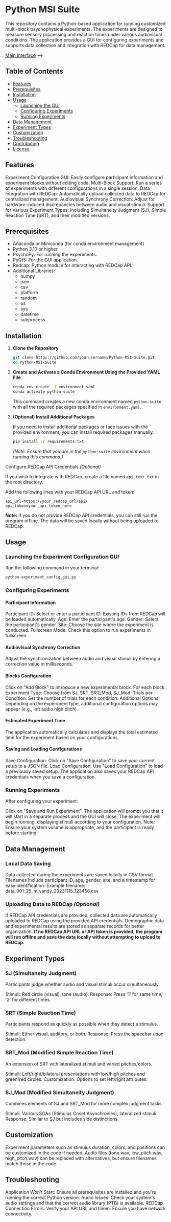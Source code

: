 # Python MSI Suite
This repository contains a Python-based application for running customized multi-block psychophysical experiments. The experiments are designed to measure sensory processing and reaction times under various audiovisual conditions. The application provides a GUI for configuring experiments and supports data collection and integration with REDCap for data management.

[Main Interface](docs/images/main_interface_image.png) -->
## Table of Contents
- [Features](#features)
- [Prerequisites](#prerequisites)
- [Installation](#installation)
- [Usage](#usage)
  - [Launching the GUI](#launching-the-gui)
  - [Configuring Experiments](#configuring-experiments)
  - [Running Experiments](#running-experiments)
- [Data Management](#data-management)
- [Experiment Types](#experiment-types)
- [Customization](#customization)
- [Troubleshooting](#troubleshooting)
- [Contributing](#contributing)
- [License](#license)

## Features

Experiment Configuration GUI: Easily configure participant information and experiment blocks without editing code.
Multi-Block Support: Run a series of experiments with different configurations in a single session.
Data Integration with REDCap: Automatically upload collected data to REDCap for centralized management.
Audiovisual Synchrony Correction: Adjust for hardware-induced discrepancies between audio and visual stimuli.
Support for Various Experiment Types: Including Simultaneity Judgment (SJ), Simple Reaction Time (SRT), and their modified versions.

## Prerequisites

- Anaconda or Miniconda (for conda environment management)
- Python 3.10 or higher
- PsychoPy: For running the experiments.
- PyQt5: For the GUI application.
- Redcap: Python module for interacting with REDCap API.
- Additional Libraries:
  - numpy
  - json
  - csv
  - platform
  - random
  - os
  - sys
  - datetime
  - subprocess

## Installation

1. **Clone the Repository**

   ```bash
   git clone https://github.com/yourusername/Python-MSI-Suite.git
   cd Python-MSI-Suite
   ```

2. **Create and Activate a Conda Environment Using the Provided YAML File**

   ```bash
   conda env create -f environment.yaml
   conda activate python-suite
   ```

   This command creates a new conda environment named `python-suite` with all the required packages specified in `environment.yaml`.

3. **(Optional) Install Additional Packages**

   If you need to install additional packages or face issues with the provided environment, you can install required packages manually.

   ```bash
   pip install -r requirements.txt
   ```

   *(Note: Ensure that you are in the `python-suite` environment when running this command.)*

Configure REDCap API Credentials *(Optional)*

If you wish to integrate with REDCap, create a file named `api_text.txt` in the root directory.

Add the following lines with your REDCap API URL and token:

```text
api_url=https://your_redcap_url/api/
api_token=your_api_token_here
```

**Note:** If you do not provide REDCap API credentials, you can still run the program offline. The data will be saved locally without being uploaded to REDCap.

## Usage
### Launching the Experiment Configuration GUI
Run the following command in your terminal:

   ```bash
   python experiment_config_gui.py
   ```
### Configuring Experiments
#### Participant Information
Participant ID: Select or enter a participant ID. Existing IDs from REDCap will be loaded automatically.
Age: Enter the participant's age.
Gender: Select the participant's gender.
Site: Choose the site where the experiment is conducted.
Fullscreen Mode: Check this option to run experiments in fullscreen.
#### Audiovisual Synchrony Correction
Adjust the synchronization between audio and visual stimuli by entering a correction value in milliseconds.
#### Blocks Configuration
Click on "Add Block" to introduce a new experimental block.
For each block:
Experiment Type: Choose from SJ, SRT, SRT_Mod, SJ_Mod.
Trials per Condition: Set the number of trials for each condition.
Additional Options: Depending on the experiment type, additional configuration options may appear (e.g., left audio high pitch).
#### Estimated Experiment Time
The application automatically calculates and displays the total estimated time for the experiment based on your configurations.

#### Saving and Loading Configurations
Save Configuration: Click on "Save Configuration" to save your current setup to a JSON file.
Load Configuration: Use "Load Configuration" to load a previously saved setup.
The application also saves your REDCap API credentials when you save a configuration.
### Running Experiments
After configuring your experiment:

Click on "Save and Run Experiment".
The application will prompt you that it will start in a separate process and the GUI will close.
The experiment will begin running, displaying stimuli according to your configuration.
Note: Ensure your system volume is appropriate, and the participant is ready before starting.

## Data Management
### Local Data Saving
Data collected during the experiments are saved locally in CSV format.
Filenames include participant ID, age, gender, site, and a timestamp for easy identification.
Example filename: data_001_25_m_vandy_20231115_123456.csv
### Uploading Data to REDCap *(Optional)*
If REDCap API credentials are provided, collected data are automatically uploaded to REDCap using the provided API credentials.
Demographic data and experimental results are stored as separate records for better organization.
**If no REDCap API URL or API token is provided, the program will run offline and save the data locally without attempting to upload to REDCap.**
## Experiment Types
### SJ (Simultaneity Judgment)
Participants judge whether audio and visual stimuli occur simultaneously.

Stimuli: Red circle (visual), tone (audio).
Response: Press '1' for same time, '2' for different times.
### SRT (Simple Reaction Time)
Participants respond as quickly as possible when they detect a stimulus.

Stimuli: Either visual, auditory, or both.
Response: Press the spacebar upon detection.
### SRT_Mod (Modified Simple Reaction Time)
An extension of SRT with lateralized stimuli and varied pitches/colors.

Stimuli: Left/right/bilateral presentations with low/high pitches and green/red circles.
Customization: Options to set left/right attributes.
### SJ_Mod (Modified Simultaneity Judgment)
Combines elements of SJ and SRT_Mod for more complex judgment tasks.

Stimuli: Various SOAs (Stimulus Onset Asynchronies), lateralized stimuli.
Response: Similar to SJ but includes side distinctions.
## Customization
Experiment parameters such as stimulus duration, colors, and positions can be customized in the code if needed.
Audio files (tone.wav, low_pitch.wav, high_pitch.wav) can be replaced with alternatives, but ensure filenames match those in the code.
## Troubleshooting
Application Won't Start: Ensure all prerequisites are installed and you're running the correct Python version.
Audio Issues: Check your system's audio settings and that the correct audio library (PTB) is available.
REDCap Connection Errors: Verify your API URL and token. Ensure you have network connectivity.
